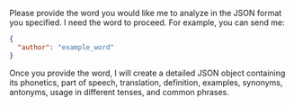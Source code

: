 Please provide the word you would like me to analyze in the JSON format you specified. I need the word to proceed. For example, you can send me:

```json
{
  "author": "example_word"
}
```

Once you provide the word, I will create a detailed JSON object containing its phonetics, part of speech, translation, definition, examples, synonyms, antonyms, usage in different tenses, and common phrases.
 